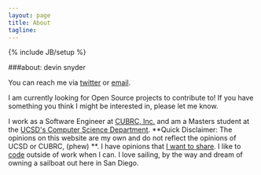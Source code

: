 ```yaml
---
layout: page
title: About
tagline:
---
```

{% include JB/setup %}

###about: devin snyder
  
You can reach me via [twitter](http://twitter.com/devinsnyder) or <a href="mailto:&#100;&#101;&#118;&#105;&#110;&#115;&#110;&#121;&#100;&#101;&#114;&#64;&#103;&#109;&#97;&#105;&#108;&#46;&#99;&#111;&#109;"> email</a>.

I am currently looking for Open Source projects to contribute to! If you have something you think I might be interested in, please let me know.


I work as a Software Engineer at [CUBRC, Inc.](http://www.cubrc.org/) and am a Masters student at the [UCSD's Computer Science Department](http://cse.ucsd.edu/). **Quick Disclaimer: The opinions on this website are my own and do not reflect the opinions of UCSD or CUBRC, (phew) **. I have opinions that [I want to share](http://dsnyder.github.com). I like to [code](http://www.github.com/dsnyder) outside of work when I can. I love sailing, by the way and dream of owning a sailboat out here in San Diego.